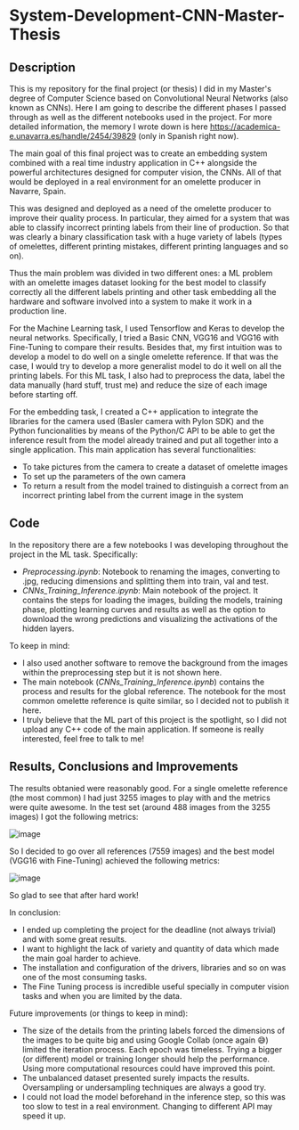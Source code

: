 # System-Development-CNN-Master-Thesis

## Description
This is my repository for the final project (or thesis) I did in my Master's degree of Computer Science based on Convolutional Neural Networks (also known as CNNs).
Here I am going to describe the different phases I passed through as well as the different notebooks used in the project. For more detailed information, the memory I wrote down is here https://academica-e.unavarra.es/handle/2454/39829 (only in Spanish right now).

The main goal of this final project was to create an embedding system combined with a real time industry application in C++ alongside the powerful architectures designed for computer vision, the CNNs. All of that would be deployed in a real environment for an omelette producer in Navarre, Spain.

This was designed and deployed as a need of the omelette producer to improve their quality process. In particular, they aimed for a system that was able to classify incorrect printing labels from their line of production. So that was clearly a binary classification task with a huge variety of labels (types of omelettes, different printing mistakes, different printing languages and so on). 

Thus the main problem was divided in two different ones: a ML problem with an omelette images dataset looking for the best model to classify correctly all the different labels printing and other task embedding all the hardware and software involved into a system to make it work in a production line.

For the Machine Learning task, I used Tensorflow and Keras to develop the neural networks. Specifically, I tried a Basic CNN, VGG16 and VGG16 with Fine-Tuning to compare their results. Besides that, my first intuition was to develop a model to do well on a single omelette reference. If that was the case, I would try to develop a more generalist model to do it well on all the printing labels. For this ML task, I also had to preprocess the data, label the data manually (hard stuff, trust me) and reduce the size of each image before starting off.

For the embedding task, I created a C++ application to integrate the libraries for the camera used (Basler camera with Pylon SDK) and the Python funcionalities by means of the Python/C API to be able to get the inference result from the model already trained and put all together into a single application. This main application has several functionalities:
+ To take pictures from the camera to create a dataset of omelette images
+ To set up the parameters of the own camera
+ To return a result from the model trained to distinguish a correct from an incorrect printing label from the current image in the system


## Code
In the repository there are a few notebooks I was developing throughout the project in the ML task. Specifically:
+ _Preprocessing.ipynb_: Notebook to renaming the images, converting to .jpg, reducing dimensions and splitting them into train, val and test.
+ _CNNs_Training_Inference.ipynb_: Main notebook of the project. It contains the steps for loading the images, building the models, training phase, plotting learning curves and results as well as the option to download the wrong predictions and visualizing the activations of the hidden layers. 

To keep in mind:
+ I also used another software to remove the background from the images within the preprocessing step but it is not shown here.
+ The main notebook (_CNNs_Training_Inference.ipynb_) contains the process and results for the global reference. The notebook for the most common omelette reference is quite similar, so I decided not to publish it here.
+ I truly believe that the ML part of this project is the spotlight, so I did not upload any C++ code of the main application. If someone is really interested, feel free to talk to me!

## Results, Conclusions and Improvements
The results obtanied were reasonably good. For a single omelette reference (the most common) I had just 3255 images to play with and the metrics were quite awesome. In the test set (around 488 images from the 3255 images) I got the following metrics:

![image](https://user-images.githubusercontent.com/18461107/135482957-b78f9bf9-152a-4674-8c6b-e8cde18ccc89.png)

So I decided to go over all references (7559 images) and the best model (VGG16 with Fine-Tuning) achieved the following metrics:

![image](https://user-images.githubusercontent.com/18461107/135483014-e324df3e-d280-40eb-b610-db2f80b6a551.png)


So glad to see that after hard work!

In conclusion:
+ I ended up completing the project for the deadline (not always trivial) and with some great results.
+ I want to highlight the lack of variety and quantity of data which made the main goal harder to achieve.
+ The installation and configuration of the drivers, libraries and so on was one of the most consuming tasks.
+ The Fine Tuning process is incredible useful specially in computer vision tasks and when you are limited by the data.

Future improvements (or things to keep in mind):
+ The size of the details from the printing labels forced the dimensions of the images to be quite big and using Google Collab (once again 😅) limited the iteration process. Each epoch was timeless. Trying a bigger (or different) model or training longer should help the performance. Using more computational resources could have improved this point.
+ The unbalanced dataset presented surely impacts the results. Oversampling or undersampling techniques are always a good try.
+ I could not load the model beforehand in the inference step, so this was too slow to test in a real environment. Changing to different API may speed it up.
